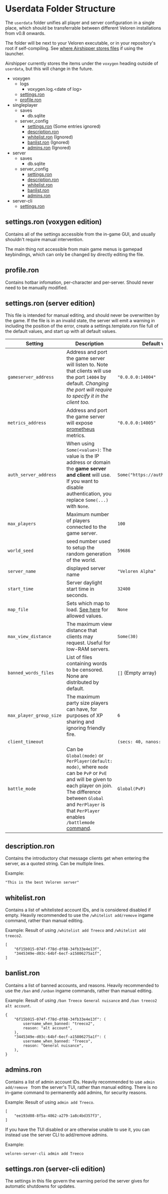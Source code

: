 # Userdata Folder Structure

The `userdata` folder unifies all player and server configuration in a single place, which should be transferrable between different Veloren installations from v0.8 onwards.

The folder will be next to your Veloren executable, or in your repository's root if self-compiling. See [where Airshipper stores files](airshipper.html#files) if using the launcher.

Airshipper currently stores the items under the `voxygen` heading outside of `userdata`, but this will change in the future.

- voxygen
  - logs
    - voxygen.log.\<date of log\>
  - [settings.ron](#settingsron-voxygen-edition)
  - [profile.ron](#profileron)
- singleplayer
  - saves
    - db.sqlite
  - server\_config
    - [settings.ron](#settingsron-server-edition) (Some entries ignored)
    - [description.ron](#descriptionron)
    - [whitelist.ron](#whitelistron) (Ignored)
    - [banlist.ron](#banlistron) (Ignored)
    - [admins.ron](#adminsron) (Ignored)
- server
  - saves
    - db.sqlite
  - server\_config
    - [settings.ron](#settingsron-server-edition)
    - [description.ron](#descriptionron)
    - [whitelist.ron](#whitelistron)
    - [banlist.ron](#banlistron)
    - [admins.ron](#adminsron)
- server-cli
  - [settings.ron](#settingsron-server-cli-edition)

## settings.ron (voxygen edition)

Contains all of the settings accessible from the in-game GUI, and usually shouldn't require manual intervention.

The main thing not accessible from main game menus is gamepad keybindings, which can only be changed by directly editing the file.

## profile.ron

Contains hotbar infomation, per-character and per-server. Should never need to be manually modified.

## settings.ron (server edition)

This file is intended for manual editing, and should never be overwritten by the game. If the file is in an invalid state, the server will emit a warning in including the position of the error, create a settings.template.ron file full of the default values, and start up with all default values.

|Setting|Description|Default value|
|-|-|-|
| `gameserver_address`| Address and port the game server will listen to. Note that clients will use the port `14004` by default. _Changing the port will require to specify it in the client too._ | `"0.0.0.0:14004"`|
| `metrics_address` | Address and port the game server will expose [prometheus](https://prometheus.io) metrics. | `"0.0.0.0:14005"`|
| `auth_server_address` | When using `Some(<value>)`: The value is the IP address or domain the **game server and client** will use. If you want to disable authentication, you replace `Some(...)` with `None`. | `Some("https://auth.veloren.net")` |
| `max_players` | Maximum number of players connected to the game server. | `100`|
| `world_seed`| seed number used to setup the random generation of the world. | `59686`|
| `server_name` | displayed server name | `"Veloren Alpha"` |
| `start_time`| Server daylight start time in seconds. | `32400`|
| `map_file`| Sets which map to load. [See here](world-generation.html#map_file-options) for allowed values. | `None` |
| `max_view_distance` | The maximum view distance that clients may request. Useful for low-RAM servers. | `Some(30)` |
| `banned_words_files`| List of files containing words to be censored. None are distributed by default. | `[]` (Empty array) |
| `max_player_group_size` | The maximum party size players can have, for purposes of XP sharing and ignoring friendly fire. | `6`|
| `client_timeout`| | `(secs: 40, nanos: 0,)`|
| `battle_mode`| Can be `Global(mode)` or `PerPlayer(default: mode)`, where `mode` can be `PvP` or `PvE` and will be given to each player on join. The difference between `Global` and `PerPlayer` is that `PerPlayer` enables `/battlemode` [command](commands.html). | `Global(PvP)`|

## description.ron

Contains the introductory chat message clients get when entering the server, as a quoted string. Can be multiple lines.

Example:
```
"This is the best Veloren server"
```

## whitelist.ron

Contains a list of whitelisted account IDs, and is considered disabled if empty. Heavily recommended to use the `/whitelist add/remove` ingame command, rather than manual editing.

Example: Result of using `/whitelist add Treeco` and `/whitelist add treeco2`.

```
[
    "6f15b915-074f-f78d-df88-34fb33e4e13f",
    "3445349e-d03c-64bf-6ecf-a15806275a1f",
]
```

## banlist.ron

Contains a list of banned accounts, and reasons. Heavily recommended to use the `/ban` and `/unban` ingame commands, rather than manual editing.

Example: Result of using `/ban Treeco General nuisance` and `/ban treeco2 alt account`.

```
{
    "6f15b915-074f-f78d-df88-34fb33e4e13f": (
        username_when_banned: "treeco2",
        reason: "alt account",
    ),
    "3445349e-d03c-64bf-6ecf-a15806275a1f": (
        username_when_banned: "Treeco",
        reason: "General nuisance",
    ),
}
```
## admins.ron

Contains a list of admin account IDs. Heavily recommended to use `admin add/remove ` from the server's TUI, rather than manual editing. There is no in-game command to permanently add admins, for security reasons.

Example: Result of using `admin add Treeco`.

```
[
    "ee193d08-8f5a-4862-a279-1a8c4bd357f3",
]
```

If you have the TUI disabled or are otherwise unable to use it, you can instead use the server CLI to add/remove admins.

Example:
```
veloren-server-cli admin add Treeco
```

## settings.ron (server-cli edition)

The settings in this file govern the warning period the server gives for automatic shutdowns for updates.
